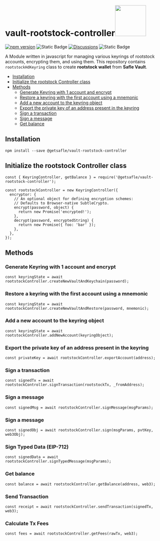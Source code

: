 # vault-rootstock-controller<code><a href="https://www.docker.com/" target="_blank"><img height="100" src="https://rootstock.io/og.png"></a></code>

[![npm version](https://badge.fury.io/js/@getsafle%2Fvault-rootstock-controller.svg)](https://badge.fury.io/js/@getsafle%2Fvault-rootstock-controller) <img alt="Static Badge" src="https://img.shields.io/badge/License-MIT-green"> [![Discussions][discussions-badge]][discussions-link]
<img alt="Static Badge" src="https://img.shields.io/badge/rootstock_controller-documentation-purple">

A Module written in javascript for managing various keyrings of rootstock accounts, encrypting them, and using them. This repository contains `rootstockHdKeyring` class to create **rootstock wallet** from **Safle Vault**.

- [Installation](#installation)
- [Initialize the rootstock Controller class](#initialize-the-rootstock-controller-class)
- [Methods](#methods)
  - [Generate Keyring with 1 account and encrypt](#generate-keyring-with-1-account-and-encrypt)
  - [Restore a keyring with the first account using a mnemonic](#restore-a-keyring-with-the-first-account-using-a-mnemonic)
  - [Add a new account to the keyring object](#add-a-new-account-to-the-keyring-object)
  - [Export the private key of an address present in the keyring](#export-the-private-key-of-an-address-present-in-the-keyring)
  - [Sign a transaction](#sign-a-transaction)
  - [Sign a message](#sign-a-message)
  - [Get balance](#get-balance)

## Installation

`npm install --save @getsafle/vault-rootstock-controller`

## Initialize the rootstock Controller class

```
const { KeyringController, getBalance } = require('@getsafle/vault-rootstock-controller');

const rootstockController = new KeyringController({
  encryptor: {
    // An optional object for defining encryption schemes:
    // Defaults to Browser-native SubtleCrypto.
    encrypt(password, object) {
      return new Promise('encrypted!');
    },
    decrypt(password, encryptedString) {
      return new Promise({ foo: 'bar' });
    },
  },
});
```

## Methods

### Generate Keyring with 1 account and encrypt

```
const keyringState = await rootstockController.createNewVaultAndKeychain(password);
```

### Restore a keyring with the first account using a mnemonic

```
const keyringState = await rootstockController.createNewVaultAndRestore(password, mnemonic);
```

### Add a new account to the keyring object

```
const keyringState = await rootstockController.addNewAccount(keyringObject);
```

### Export the private key of an address present in the keyring

```
const privateKey = await rootstockController.exportAccount(address);
```

### Sign a transaction

```
const signedTx = await rootstockController.signTransaction(rootstockTx, _fromAddress);
```

### Sign a message

```
const signedMsg = await rootstockController.signMessage(msgParams);
```

### Sign a message

```
const signedObj = await rootstockController.sign(msgParams, pvtKey, web3Obj);
```

### Sign Typed Data (EIP-712)

```
const signedData = await rootstockController.signTypedMessage(msgParams);
```

### Get balance

```
const balance = await rootstockController.getBalance(address, web3);
```

### Send Transaction

```
const receipt = await rootstockController.sendTransaction(signedTx, web3);
```

### Calculate Tx Fees

```
const fees = await rootstockController.getFees(rawTx, web3);
```

[discussions-badge]: https://img.shields.io/badge/Code_Quality-passing-rgba
[discussions-link]: https://github.com/getsafle/vault-rootstock-controller/actions
